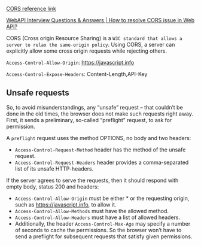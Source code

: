 [ CORS reference link ](https://javascript.info/fetch-crossorigin)

[WebAPI Interview Questions & Answers | How to resolve CORS issue in Web API?](https://www.youtube.com/watch?v=WZs3g6NlJYQ)

CORS (Cross origin Resource Sharing) is a `W3C standard that allows a server to relax the same-origin policy`. Using CORS, a server can explicitly allow some cross origin requests while rejecting others. 


`Access-Control-Allow-Origin`: https://javascript.info

`Access-Control-Expose-Headers`: Content-Length,API-Key


## Unsafe requests 

So, to avoid misunderstandings, any “unsafe” request – that couldn’t be done in the old times, the browser does not make such requests right away. First, it sends a preliminary, so-called “preflight” request, to ask for permission.

A `preflight` request uses the method OPTIONS, no body and two headers:

* `Access-Control-Request-Method` header has the method of the unsafe request.
* `Access-Control-Request-Headers` header provides a comma-separated list of its unsafe HTTP-headers.

If the server agrees to serve the requests, then it should respond with empty body, status 200 and headers:

* `Access-Control-Allow-Origin` must be either * or the requesting origin, such as https://javascript.info, to allow it.
* `Access-Control-Allow-Methods` must have the allowed method.
* `Access-Control-Allow-Headers` must have a list of allowed headers.
* Additionally, the header `Access-Control-Max-Age` may specify a number of seconds to cache the permissions. So the browser won’t have to send a preflight for subsequent requests that satisfy given permissions.